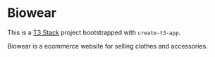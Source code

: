 # Biowear

This is a [T3 Stack](https://create.t3.gg/) project bootstrapped with `create-t3-app`.

Biowear is a ecommerce website for selling clothes and accessories.
